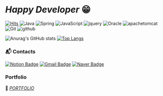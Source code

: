 # *Happy Developer* 😁   
[![Hits](https://hits.seeyoufarm.com/api/count/incr/badge.svg?url=https%3A%2F%2Fgithub.com%2FYongJinPark91%2FYongJinPark91&count_bg=%235BB0FF&title_bg=%23BBB9B9&icon=&icon_color=%23FFFFFF&title=Visit&edge_flat=false)](https://hits.seeyoufarm.com)
![Java](https://img.shields.io/badge/Java-007396.svg?&style=flat&logo=Java&logoColor=white)
![Spring](https://img.shields.io/badge/Spring-6DB33F.svg?&style=flat&logo=Spring&logoColor=white)
![JavaScript](https://img.shields.io/badge/JavaScript-F7DF1E.svg?&style=flat&logo=JavaScript&logoColor=white)
![jquery](https://img.shields.io/badge/jquery-0769AD.svg?&style=flat&logo=jquery&logoColor=white)
![Oracle](https://img.shields.io/badge/Oracle-F80000.svg?&style=flat&logo=Oracle&logoColor=white)
![apachetomcat](https://img.shields.io/badge/apachetomcat-F8DC75.svg?&style=flat&logo=apachetomcat&logoColor=white)
![Git](https://img.shields.io/badge/Git-F05032.svg?&style=flat&logo=Git&logoColor=white)
![github](https://img.shields.io/badge/github-181717.svg?&style=flat&logo=github&logoColor=white)

![Anurag's GitHub stats](https://github-readme-stats.vercel.app/api?username=YongJinPark91&show_icons=true&theme=graywhite)
[![Top Langs](https://github-readme-stats.vercel.app/api/top-langs/?username=YongJinPark91&layout=compact)](https://github.com/anuraghazra/github-readme-stats)

### :mailbox_with_mail: Contacts
[![Notion Badge](http://img.shields.io/badge/Notion-black?style=flat&logo=notion&link=https://bit.ly/3QvGyud)](https://bit.ly/3QvGyud)
[![Gmail Badge](https://img.shields.io/badge/Gmail-d14836?style=flat&logo=Gmail&logoColor=white&link=mailto:skylock45@gmail.com)](mailto:skylock45@gmail.com)
[![Naver Badge](https://img.shields.io/badge/Naver-03C75A?style=flat&logo=Naver&logoColor=white&link=mailto:skylock45@naver.com)](mailto:skylock45@naver.com)

### Portfolio
🌱  <I>[PORTFOLIO](https://bit.ly/3QpT4eQ)</I>     
 
  

